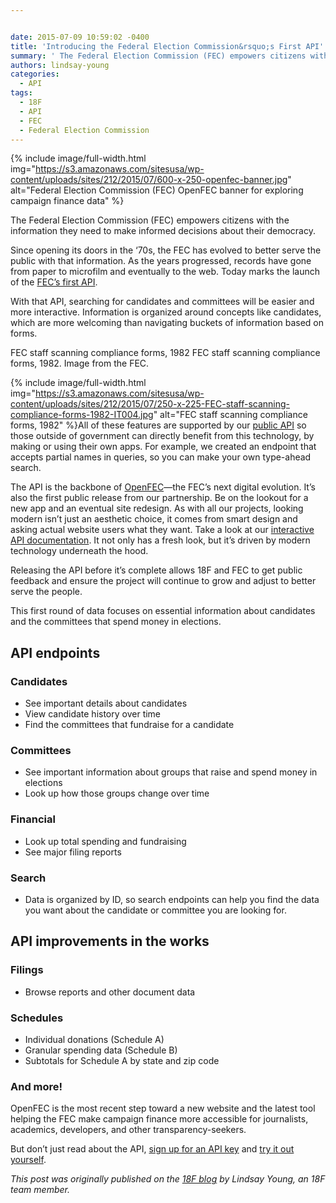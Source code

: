 ```yaml
---


date: 2015-07-09 10:59:02 -0400
title: 'Introducing the Federal Election Commission&rsquo;s First API'
summary: ' The Federal Election Commission (FEC) empowers citizens with the information they need to make informed decisions about their democracy. Since opening its doors in the &lsquo;70s, the FEC has evolved to better serve the public with that information. As the years'
authors: lindsay-young
categories:
  - API
tags:
  - 18F
  - API
  - FEC
  - Federal Election Commission
---
```



{% include image/full-width.html img="https://s3.amazonaws.com/sitesusa/wp-content/uploads/sites/212/2015/07/600-x-250-openfec-banner.jpg" alt="Federal Election Commission (FEC) OpenFEC banner for exploring campaign finance data" %}

The Federal Election Commission (FEC) empowers citizens with the information they need to make informed decisions about their democracy.

Since opening its doors in the ‘70s, the FEC has evolved to better serve the public with that information. As the years progressed, records have gone from paper to microfilm and eventually to the web. Today marks the launch of the [FEC’s first API](https://api.open.fec.gov/developers).

With that API, searching for candidates and committees will be easier and more interactive. Information is organized around concepts like candidates, which are more welcoming than navigating buckets of information based on forms.

FEC staff scanning compliance forms, 1982 FEC staff scanning compliance forms, 1982. Image from the FEC.


{% include image/full-width.html img="https://s3.amazonaws.com/sitesusa/wp-content/uploads/sites/212/2015/07/250-x-225-FEC-staff-scanning-compliance-forms-1982-IT004.jpg" alt="FEC staff scanning compliance forms, 1982" %}All of these features are supported by our [public API](http://api.open.fec.gov/developers) so those outside of government can directly benefit from this technology, by making or using their own apps. For example, we created an endpoint that accepts partial names in queries, so you can make your own type-ahead search.

The API is the backbone of [OpenFEC](https://18f.gsa.gov/dashboard/project/openfec/)—the FEC&#8217;s next digital evolution. It’s also the first public release from our partnership. Be on the lookout for a new app and an eventual site redesign. As with all our projects, looking modern isn’t just an aesthetic choice, it comes from smart design and asking actual website users what they want. Take a look at our [interactive API documentation](https://api.open.fec.gov/developers). It not only has a fresh look, but it’s driven by modern technology underneath the hood.

Releasing the API before it’s complete allows 18F and FEC to get public feedback and ensure the project will continue to grow and adjust to better serve the people.

This first round of data focuses on essential information about candidates and the committees that spend money in elections.

## API endpoints

### Candidates

  * See important details about candidates
  * View candidate history over time
  * Find the committees that fundraise for a candidate

### Committees

  * See important information about groups that raise and spend money in elections
  * Look up how those groups change over time

### Financial

  * Look up total spending and fundraising
  * See major filing reports

### Search

  * Data is organized by ID, so search endpoints can help you find the data you want about the candidate or committee you are looking for.

## API improvements in the works

### Filings

  * Browse reports and other document data

### Schedules

  * Individual donations (Schedule A)
  * Granular spending data (Schedule B)
  * Subtotals for Schedule A by state and zip code

### And more!

OpenFEC is the most recent step toward a new website and the latest tool helping the FEC make campaign finance more accessible for journalists, academics, developers, and other transparency-seekers.

But don&#8217;t just read about the API, [sign up for an API key](https://api.data.gov/signup/) and [try it out yourself](http://api.open.fec.gov/developers).

_This post was originally published on the [18F blog](https://18f.gsa.gov/blog/) by Lindsay Young, an 18F team member._